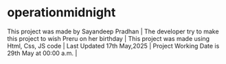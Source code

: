# operationmidnight
This project was made by Sayandeep Pradhan | The developer try to make this project to wish Preru on her birthday | This project was made using Html, Css, JS code | Last Updated 17th May,2025 | Project Working Date is 29th May at 00:00 a.m. |
